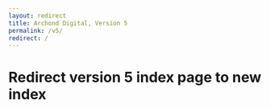 ```yaml
---
layout: redirect
title: Archond Digital, Version 5
permalink: /v5/
redirect: /
---
```


# Redirect version 5 index page to new index